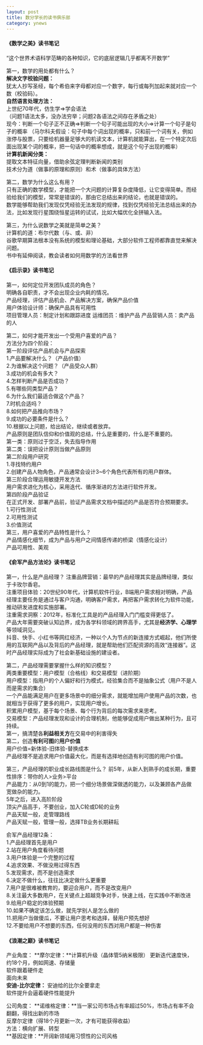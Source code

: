 ```yaml
---
layout: post
title: 数分学长的读书俱乐部
category: ynews
---
```


#### 《数学之美》读书笔记
“这个世界术语科学范畴的各种知识，它的底层逻辑几乎都离不开数学”

第一，数学的用处都有什么？                      
**解决文字校验问题：**        
犹太人抄写圣经，每个希伯来字母都对应一个数字，每行或每列加起来就对应一个数（校验码）。         
**自然语言处理方法：**        
上世纪70年代，仿生学=>学会语法               
（问题1语法太多，没办法穷举；问题2各语法之间存在矛盾之处）                   
现今：判断一个句子正不正确=>判断一个句子可能出现的大小=>计算一个句子是句子的概率
（马尔科夫假设：句子中每个词出现的概率，只和前一个词有关，例如涨停与股票，只要给机器量足够大的机读文本，计算机就能算出，在一个特定次后面出现某个词的概率，把一句话中的概率想成，就是这个句子出现的概率）                 
**计算机新闻分类：**             
提取文本特征向量，借助余弦定理判断新闻的类别          
技术分为道（做事的原理和原则）和术（做事的具体方法）

第二，数学为什么这么有用？          
只有正确的数学模型，才能把一个大问题的计算复杂度降低，让它变得简单。而经验给我们的模型，常常是错误的，那由它总结出来的结论，也就是错误的。                  
数学能够帮助我们发现仅凭经验无法发现的规律，找到仅凭经验无法总结出来的办法，比如发现行星围绕恒星运转的试试，比如大幅优化全拼输入法。

第三，为什么说数学之美就是简单之美？       
计算机的道：布尔代数（与、或、非）      
谷歌早期算法根本没有系统的模型和理论基础，大部分软件工程师都靠直觉来解决问题。                 
书中有延伸阅读，教会读者如何用数学的方法看世界             

#### 《启示录》读书笔记
第一，如何定位开发团队成员的角色？           
明确各自职责，才不会出现企业内耗的情况。             
产品经理，评估产品机会、产品解决方案，确保产品价值        
用户体验设计师：确保产品具有可用性          
项目管理人员：制定计划和跟踪进度
运维团员：维护产品
产品营销人员：卖产品的人

第二，如何才能开发出一个受用户喜爱的产品？           
方法分为四个阶段：        
第一阶段评估产品机会与产品探索          
1.产品要解决什么？（产品价值）         
2.为谁解决这个问题？（产品受众人群）          
3.成功的机会有多大？           
4.怎样判断产品是否成功？              
5.有哪些同类型产品？          
6.为什么我们最适合做这个产品？          
7.时机合适吗？          
8.如何把产品推向市场？        
9.成功的必要条件是什么？          
10.根据以上问题，给出结论，继续或者放弃。        
产品原则是团队信仰和价值观的总结，什么是重要的，什么是不重要的。          
第一类：原则过于空泛，失去指导作用        
第二类：误把设计原则当做产品原则        
第二阶段用户研究          
1.寻找特约用户        
2.创建产品人物角色，产品通常会设计3~6个角色代表所有的用户群体。          
第三阶段合理运用敏捷开发方法        
用户需求进化为核心，采用迭代、循序渐进的方法进行软件开发。         
第四阶段产品验证        
在正式开发、部署产品前，验证产品需求文档中描述的产品是否符合预期要求。      
1.可行性测试       
2.可用性测试         
3.价值测试      
第三，用户喜爱的产品特性是什么？          
产品情感化细节，成为产品与用户之间情感传递的桥梁（情感化设计）        
产品可用性、美观           

#### 《俞军产品方法论》读书笔记              
第一，什么是产品经理？
注重品牌营销：最早的产品经理其实是品牌经理，类似于卡玫尔香皂。                          
注重项目体验：20世纪90年代，计算机软件行业，B端用户需求相对明确，产品经理主要任务是通过与客户沟通，明确客户需求，再把客户需求转化为软件功能，推动研发进度和实施部署。                 
注重需求洞察：2012年，标准化工具是的产品经理入门门槛变得更低了。      
产品大年需要突破认知边界，成为各学科领域的跨界高手，尤其是**经济学、心理学**等领域洞见。               
抖音、快手、小红书等网红经济，一种以个人为节点的新连接方式崛起，他们所使用的互联网产品以及背后的产品经理，就是帮助他们匹配资源的高效“连接器”。这时产品经理实际成为了社会新基础设施的建设者。               

第二，产品经理需要掌握什么样的知识模型？          
两类重要模型：用户模型（合格线）和交易模型（进阶期）         
用户模型：指用户的个人偏好和行为模式，经验集合而不是抽象公式（用户不是人而是需求的集合）            
一个产品能满足用户在更多场景中的细分需求，就能增加用户使用产品的次数，也就相当于获得了更多的用户，实现用户增长。            
积累用户模型，基于每个场景、每个行为背后的每次需求来思考。          
交易模型：产品经理发现和设计的合理机制，他能够促成用户做出某种行为，且可持续。            
第一，搞清楚各**利益相关方**在交易中的利害得失         
第二，创造**有利可图**的**用户价值**        
用户价值=新体验-旧体验-替换成本          
产品经理不是追求用户价值最大化，而是有选择地创造有利可图的用户价值。        

第三，产品经理的职业成长路线图是什么？
前5年，从新人到熟手的成长期，重要性排序：带你的人>业务>平台           
产品能力：从0到1的能力，把一个细分场景做深做透的能力，以及兼顾各产品做宽做杂的能力。              
5年之后，进入高阶阶段           
顶尖产品高手，不要创业，加入C轮或D轮的业务        
产品天赋一般，走管理路线        
产品天赋一般，管理一般，选择TB业务长期耕耘          

俞军产品经理12条：          
1.产品经理首先是用户      
2.站在用户角度看待问题           
3.用户体验是一个完整的过程         
4.追求效果、不做没用过得东西       
5.发现需求，而不是创造需求          
6.决定不做什么，往往比决定做什么更重要        
7.用户是很难被教育的，要迎合用户，而不是改变用户          
8.关注最大多数用户，在关键点上超越竞争对手，快速上线，在实践中不断改进        
9.给用户稳定的体验预期         
10.如果不确定该怎么做，就先学别人是怎么做的        
11.把用户当做傻瓜，不要让用户思考和选择，替用户预先想好         
12.不要给用户不想要的东西，任何没用的东西对用户都是一种伤害          

#### 《浪潮之巅》读书笔记          
产业角度：
**摩尔定律：**计算机升级（晶体管5纳米极限）
更新迭代速度快，约18个月，例如网速、存储量          
软件跟着硬件走         
面向未来        
**安迪-比尔定律：**
安迪给的比尔全要拿走        
软件提升会逼着硬件性能提升        

公司角度：
**诺维格定律：**当一家公司市场占有率超过50%，市场占有率不会翻翻，得找出新的市场             
反摩尔定律（得18个月更新一次，才有可能获得收益）          
方法：横向扩展、转型           
**基因定律：**开阔新领域用习惯性的公司风格          

